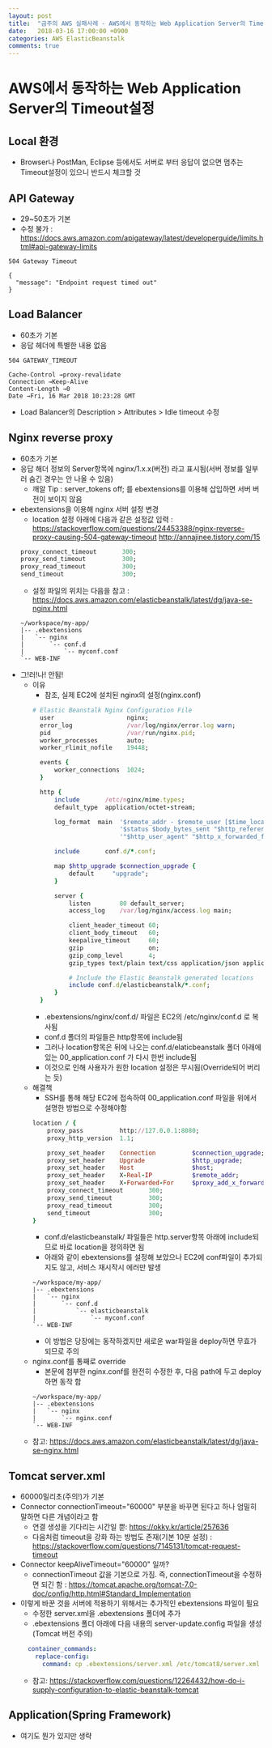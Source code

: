 ```yaml
---
layout: post
title:  "금주의 AWS 실패사례 - AWS에서 동작하는 Web Application Server의 Timeout설정"
date:   2018-03-16 17:00:00 +0900
categories: AWS ElasticBeanstalk
comments: true
---
```

# AWS에서 동작하는 Web Application Server의 Timeout설정


## Local 환경
  * Browser나 PostMan, Eclipse 등에서도 서버로 부터 응답이 없으면 멈추는 Timeout설정이 있으니 반드시 체크할 것

## API Gateway
  * 29~50초가 기본
  * 수정 불가 : https://docs.aws.amazon.com/apigateway/latest/developerguide/limits.html#api-gateway-limits

  ~~~
  504 Gateway Timeout

  {
    "message": "Endpoint request timed out"
  }
  ~~~

## Load Balancer
  * 60초가 기본
  * 응답 헤더에 특별한 내용 없음
  ~~~
  504 GATEWAY_TIMEOUT

  Cache-Control →proxy-revalidate
  Connection →Keep-Alive
  Content-Length →0
  Date →Fri, 16 Mar 2018 10:23:28 GMT
  ~~~
  * Load Balancer의 Description > Attributes > Idle timeout 수정

## Nginx reverse proxy
  * 60초가 기본
  * 응답 해더 정보의 Server항목에 nginx/1.x.x(버전) 라고 표시됨(서버 정보를 일부러 숨긴 경우는 안 나올 수 있음)
    + 깨알 Tip : server_tokens off; 를 ebextensions를 이용해 삽입하면 서버 버전이 보이지 않음
  * ebextensions을 이용해 nginx 서버 설정 변경
    + location 설정 아래에 다음과 같은 설정값 입력 : https://stackoverflow.com/questions/24453388/nginx-reverse-proxy-causing-504-gateway-timeout
    http://annajinee.tistory.com/15
    ~~~ ruby
    proxy_connect_timeout       300;
    proxy_send_timeout          300;
    proxy_read_timeout          300;
    send_timeout                300;
    ~~~
    + 설정 파일의 위치는 다음을 참고 : https://docs.aws.amazon.com/elasticbeanstalk/latest/dg/java-se-nginx.html
    ~~~
    ~/workspace/my-app/
    |-- .ebextensions
    |   `-- nginx
    |       `-- conf.d
    |           `-- myconf.conf
    `-- WEB-INF
    ~~~
  * 그!러!나! 안됨!
    + 이유
      - 참조, 실제 EC2에 설치된 nginx의 설정(nginx.conf)
      ~~~ ruby
      # Elastic Beanstalk Nginx Configuration File
        user                    nginx;
        error_log               /var/log/nginx/error.log warn;
        pid                     /var/run/nginx.pid;
        worker_processes        auto;
        worker_rlimit_nofile    19448;

        events {
            worker_connections  1024;
        }

        http {
            include       /etc/nginx/mime.types;
            default_type  application/octet-stream;

            log_format  main  '$remote_addr - $remote_user [$time_local] "$request" '
                              '$status $body_bytes_sent "$http_referer" '
                              '"$http_user_agent" "$http_x_forwarded_for"';

            include       conf.d/*.conf;

            map $http_upgrade $connection_upgrade {
                default     "upgrade";
            }

            server {
                listen        80 default_server;
                access_log    /var/log/nginx/access.log main;

                client_header_timeout 60;
                client_body_timeout   60;
                keepalive_timeout     60;
                gzip                  on;
                gzip_comp_level       4;
                gzip_types text/plain text/css application/json application/javascript application/x-javascript text/xml application/xml application/xml+rss text/javascript;

                # Include the Elastic Beanstalk generated locations
                include conf.d/elasticbeanstalk/*.conf;
            }
        }
      ~~~
      - .ebextensions/nginx/conf.d/ 파일은 EC2의 /etc/nginx/conf.d 로 복사됨
      - conf.d 폴더의 파일들은 http항목에 include됨
      - 그러나 location항목은 뒤에 나오는 conf.d/elaticbeanstalk 폴더 아래에 있는 00_application.conf 가 다시 한번 include됨
      - 이것으로 인해 사용자가 원한 location 설정은 무시됨(Override되어 버리는 듯)
    + 해결책
      - SSH를 통해 해당 EC2에 접속하여 00_application.conf 파일을 위에서 설명한 방법으로 수정해야함
      ~~~ ruby
      location / {
          proxy_pass          http://127.0.0.1:8080;
          proxy_http_version  1.1;

          proxy_set_header    Connection          $connection_upgrade;
          proxy_set_header    Upgrade             $http_upgrade;
          proxy_set_header    Host                $host;
          proxy_set_header    X-Real-IP           $remote_addr;
          proxy_set_header    X-Forwarded-For     $proxy_add_x_forwarded_for;
          proxy_connect_timeout       300;
          proxy_send_timeout          300;
          proxy_read_timeout          300;
          send_timeout                300;
      }
      ~~~
      - conf.d/elasticbeanstalk/ 파일들은 http.server항목 아래에 include되므로 바로 location을 정의하면 됨
      - 아래와 같이 ebextensions를 설정해 보았으나 EC2에 conf파일이 추가되지도 않고, 서비스 재시작시 에러만 발생
      ~~~
      ~/workspace/my-app/
      |-- .ebextensions
      |   `-- nginx
      |       `-- conf.d
      |           `-- elasticbeanstalk
      |               `-- myconf.conf
      `-- WEB-INF
      ~~~
      - 이 방법은 당장에는 동작하겠지만 새로운 war파일을 deploy하면 무효가 되므로 주의
    + nginx.conf를 통째로 override
      - 본문에 첨부한 nginx.conf를 완전히 수정한 후, 다음 path에 두고 deploy하면 동작 함
      ~~~
      ~/workspace/my-app/
      |-- .ebextensions
      |   `-- nginx
      |       `-- nginx.conf
      `-- WEB-INF
      ~~~
    + 참고: https://docs.aws.amazon.com/elasticbeanstalk/latest/dg/java-se-nginx.html

## Tomcat server.xml
  * 60000밀리초(주의!)가 기본
  * Connector connectionTimeout="60000" 부분을 바꾸면 된다고 하나 엄밀히 말하면 다른 개념이라고 함
    + 연결 생성을 기다리는 시간일 뿐: https://okky.kr/article/257636
    + 다음처럼 timeout을 강화 하는 방법도 존재(기본 10분 설정) : https://stackoverflow.com/questions/7145131/tomcat-request-timeout
  * Connector keepAliveTimeout="60000" 일까?
    + connectionTimeout 값을 기본으로 가짐. 즉, connectionTimeout을 수정하면 되긴 함 : https://tomcat.apache.org/tomcat-7.0-doc/config/http.html#Standard_Implementation
  * 이렇게 바꾼 것을 서버에 적용하기 위해서는 추가적인 ebextensions 파일이 필요
    + 수정한 server.xml을 .ebextensions 폴더에 추가
    + .ebextensions 폴더 아래에 다음 내용의 server-update.config 파일을 생성(Tomcat 버전 주의)
    ~~~ yaml
      container_commands:
        replace-config:
          command: cp .ebextensions/server.xml /etc/tomcat8/server.xml
    ~~~
    + 참고: https://stackoverflow.com/questions/12264432/how-do-i-supply-configuration-to-elastic-beanstalk-tomcat

## Application(Spring Framework)
  * 여기도 뭔가 있지만 생략
